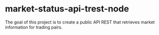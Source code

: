 # market-status-api-trest-node
The goal of this project is to create a public API REST that retrieves market information for trading pairs.

